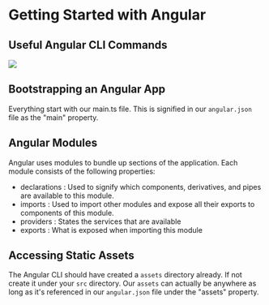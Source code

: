 # Getting Started with Angular

## Useful Angular CLI Commands

<img src="https://malcoded.com/static/68c150aaaee9e8056f44fb81a08799ad/6bc95/angular-cli-cheat-sheet.webp">

## Bootstrapping an Angular App

Everything start with our main.ts file. This is signified in our `angular.json` file as the "main" property.

## Angular Modules

Angular uses modules to bundle up sections of the application. Each module consists of the following properties:

- declarations : Used to signify which components, derivatives, and pipes are available to this module.
- imports : Used to import other modules and expose all their exports to components of this module.
- providers : States the services that are available
- exports : What is exposed when importing this module

## Accessing Static Assets

The Angular CLI should have created a `assets` directory already. If not create it under your `src` directory. Our `assets` can actually be anywhere as long as it's referenced in our `angular.json` file under the "assets" property.